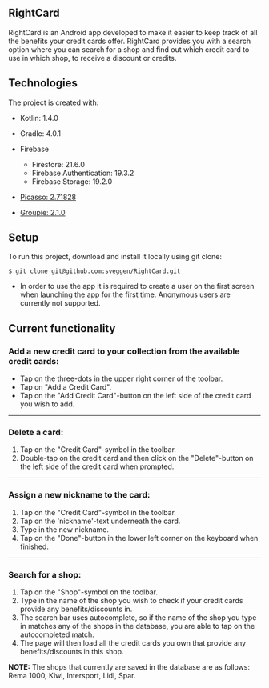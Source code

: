 ## RightCard 
RightCard is an Android app developed to make it easier to keep track of all the benefits your credit cards offer. RightCard provides you with a search option where you can search for a shop and find out which credit card to use in which shop, to receive a discount or credits. 

	
## Technologies
The project is created with:
* Kotlin: 1.4.0
* Gradle: 4.0.1   
 
 
* Firebase
     * Firestore: 21.6.0
     * Firebase Authentication: 19.3.2
     * Firebase Storage: 19.2.0
* [Picasso: 2.71828](https://github.com/square/picasso)
* [Groupie: 2.1.0](https://github.com/lisawray/groupie)
	
## Setup
To run this project, download and install it locally using git clone:

```
$ git clone git@github.com:sveggen/RightCard.git
```

* In order to use the app it is required to create a user on the first screen  when launching the app for the first time. Anonymous users are currently not supported. 


## Current functionality

### Add a new credit card to your collection from the available credit cards:
- Tap on the three-dots in the upper right corner of the toolbar.
- Tap on "Add a Credit Card".
- Tap on the "Add Credit Card"-button on the left side of the credit card you wish to add.

--- 
### Delete a card:
1. Tap on the "Credit Card"-symbol in the toolbar.
2. Double-tap on the credit card and then click on the "Delete"-button on the left side of the credit card when prompted.

---
### Assign a new nickname to the card:
1. Tap on the "Credit Card"-symbol in the toolbar.
2. Tap on the 'nickname'-text underneath the card. 
3. Type in the new nickname.
4. Tap on the "Done"-button in the lower left corner on the keyboard when finished.

---
### Search for a shop:
1. Tap on the "Shop"-symbol on the toolbar.
2. Type in the name of the shop you wish to check if your credit cards provide any benefits/discounts in.
3. The search bar uses autocomplete, so if the name of the shop you type in matches any of the shops in the database, you are able to tap on the autocompleted match. 
4. The page will then load all the credit cards you own that provide any benefits/discounts in this shop.

**NOTE:** The shops that currently are saved in the database are as follows: Rema 1000, Kiwi, Intersport, Lidl, Spar.  
